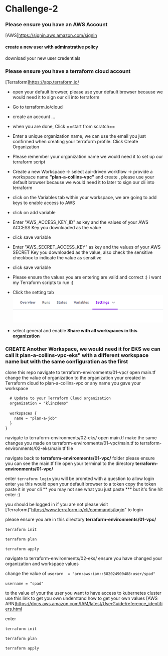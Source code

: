 # Challenge-2

### Please ensure you have an AWS Account
[AWS]https://signin.aws.amazon.com/signin
#### create a new user with adminstrative policy
download your new user credentials


### Please ensure you have a terraform cloud account
[Terraform]https://app.terraform.io/

 * open your default browser, please use your default browser because we would need it
 to sign our cli into terraform
 * Go to terraform.io/cloud
 * create an account ...
 * when you are done, Click ==start from scratch==
 * Enter a unique organization name, we can use the email you just confirmed when creating your terraform profile. Click Create Organization
 * Please remember your organization name we would need it to set up our terraform script
 * Create a new Workspace -> select api-driven workflow ->  provide a workspace name **"plan-a-collins-vpc"** and create , please use your default browser because we would need it to later to sign our cli into terraform


* click on the Variables tab within your workspace, we are going to add keys to enable access to AWS

* click on add variable
* Enter "AWS_ACCESS_KEY_ID" as key and the values of your AWS ACCESS Key you downloaded as the value 
* click save variable
* Enter "AWS_SECRET_ACCESS_KEY" as key and the values of your AWS SECRET Key you downloaded as the value, also check the sensitive checkbox to indicate the value as sensitive
* click save variable
* Please ensure the values you are entering are valid and correct :) i want my Terraform scripts to run :)
* Click the setting tab  ![alt text](./screen-1.png)


* select general and enable **Share with all workspaces in this organization**


### CREATE Another Workspace, we would need it for EKS we can call it plan-a-collins-vpc-eks" with a **different workspace name** but with the same configuration as the first

clone this repo
navigate to terraform-environments/01-vpc/
open main.tf
change  the value of organization to the organization your created in Terraform cloud
to plan-a-collins-vpc or any name you gave your workspace
  ```backend "remote" {
    # Update to your Terraform Cloud organization
    organization = "klinzdemo"

    workspaces {
      name = "plan-a-job"
    }
  }
  ```

  navigate to terraform-environments/02-eks/
open main.tf
make the same changes you made on terraform-environments/01-vpc/main.tf to terraform-environments/02-eks/main.tf file

navigate back to
**terraform-environments/01-vpc/** folder
please ensure you can see the main.tf file 
open your terminal to the directory **terraform-environments/01-vpc/**

enter 
`terraform login`
you will be promted with a question to allow login
enter 
`yes`
this would open your default browser to a token
copy the token
paste it in your cli
** you may not see what you just paste *** but it's fine hit enter :)

you should be logged in if you are not please visit 
[Terraform]"https://www.terraform.io/cli/commands/login" to login


please ensure you are in this directory **terraform-environments/01-vpc/**

`terraform init`

`terraform plan`

`terraform apply`

navigate to terraform-environments/02-eks/
ensure you have changed your organization and workspace values

change the value of 
`userarn  = "arn:aws:iam::582024900488:user/spad"`

`username = "spad"`

to the value of your the user you want to have access to kubernetes cluster use this link to get you own understand how to get your own values
[AWS ARN]https://docs.aws.amazon.com/IAM/latest/UserGuide/reference_identifiers.html

enter 

`terraform init`

`terraform plan`

`terraform apply`






